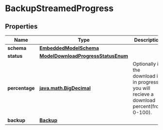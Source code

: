 
# BackupStreamedProgress

## Properties
Name | Type | Description | Notes
------------ | ------------- | ------------- | -------------
**schema** | [**EmbeddedModelSchema**](EmbeddedModelSchema.md) |  |  [optional]
**status** | [**ModelDownloadProgressStatusEnum**](ModelDownloadProgressStatusEnum.md) |  |  [optional]
**percentage** | [**java.math.BigDecimal**](java.math.BigDecimal) | Optionally if the download is in progress you will recieve a download percent(from 0-100). |  [optional]
**backup** | [**Backup**](Backup.md) |  |  [optional]



